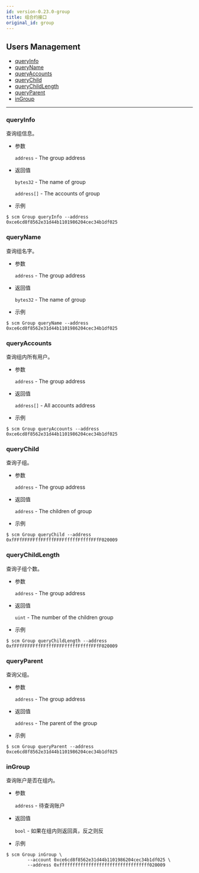 ```yaml
---
id: version-0.23.0-group
title: 组合约接口
original_id: group
---
```


<h2 class="hover-list">Users Management</h2>

* [queryInfo](#queryInfo)
* [queryName](#queryName)
* [queryAccounts](#queryAccounts)
* [queryChild](#queryChild)
* [queryChildLength](#queryChildLength)
* [queryParent](#queryParent)
* [inGroup](#inGroup)

***

### queryInfo

查询组信息。

* 参数

    `address` - The group address

* 返回值

    `bytes32` - The name of group

    `address[]` - The accounts of group

* 示例

```shell
$ scm Group queryInfo --address 0xce6cd8f8562e31d44b1101986204cec34b1df025
```

### queryName

查询组名字。

* 参数

    `address` - The group address

* 返回值

    `bytes32` - The name of group

* 示例

```shell
$ scm Group queryName --address 0xce6cd8f8562e31d44b1101986204cec34b1df025
```

### queryAccounts

查询组内所有用户。

* 参数

    `address` - The group address

* 返回值

    `address[]` - All accounts address

* 示例

```shell
$ scm Group queryAccounts --address 0xce6cd8f8562e31d44b1101986204cec34b1df025
```

### queryChild

查询子组。

* 参数

    `address` - The group address

* 返回值

    `address` - The children of group

* 示例

```shell
$ scm Group queryChild --address 0xfFFfFFFFFffFFfffFFFFfffffFffffFFfF020009
```

### queryChildLength

查询子组个数。

* 参数

    `address` - The group address

* 返回值

    `uint` - The number of the children group

* 示例

```shell
$ scm Group queryChildLength --address 0xfFFfFFFFFffFFfffFFFFfffffFffffFFfF020009
```

### queryParent

查询父组。

* 参数

    `address` - The group address

* 返回值

    `address` - The parent of the group

* 示例

```shell
$ scm Group queryParent --address 0xce6cd8f8562e31d44b1101986204cec34b1df025
```

### inGroup

查询账户是否在组内。

* 参数

    `address` - 待查询账户

* 返回值

    `bool` - 如果在组内则返回真，反之则反

* 示例

```shell
$ scm Group inGroup \
        --account 0xce6cd8f8562e31d44b1101986204cec34b1df025 \
        --address 0xffffffffffffffffffffffffffffffffff020009
```
